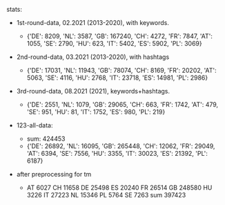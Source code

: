 

stats:

* 1st-round-data, 02.2021 (2013-2020), with keywords.
  *  {'DE': 8209, 'NL': 3587, 'GB': 167240, 'CH': 4272, 'FR': 7847, 'AT': 1055, 'SE': 2790, 'HU': 623, 'IT': 5402, 'ES': 5902, 'PL': 3069}

* 2nd-round-data, 03.2021 (2013-2020), with hashtags
  *  {'DE': 17031, 'NL': 11943, 'GB': 78074, 'CH': 8169, 'FR': 20202, 'AT': 5063, 'SE': 4116, 'HU': 2768, 'IT': 23718, 'ES': 14981, 'PL': 2986}

* 3rd-round-data, 08.2021 (2021), keywords+hashtags.
   - {'DE': 2551, 'NL': 1079, 'GB': 29065, 'CH': 663, 'FR': 1742, 'AT': 479, 'SE': 951, 'HU': 81, 'IT': 1752, 'ES': 980, 'PL': 219}

* 123-all-data:
    - sum: 424453
    - {'DE': 26892, 'NL': 16095, 'GB': 265448, 'CH': 12062, 'FR': 29049, 'AT': 6394, 'SE': 7556, 'HU': 3355, 'IT': 30023, 'ES': 21392, 'PL': 6187}


* after preprocessing for tm
  * AT      6027
CH     11658
DE     25498
ES     20240
FR     26514
GB    248580
HU      3226
IT     27223
NL     15346
PL      5764
SE      7263
sum 397423